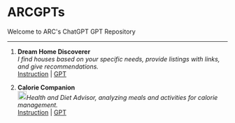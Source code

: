 # ARCGPTs

Welcome to ARC's ChatGPT GPT Repository
_____________________________________________

1. **Dream Home Discoverer**  
   _I find houses based on your specific needs, provide listings with links, and give recommendations._  
   [Instruction](https://github.com/archokshi/ARCGPTs/blob/main/instructions/DreamHomeDiscoverer.txt) | [GPT](https://chat.openai.com/g/g-045fX5IkU-dream-home-discoverer)


2. **Calorie Companion**  
   <img width="20" alt="image" src="https://github.com/archokshi/ARCGPTs/assets/70414962/c79b9079-a47f-4912-afd5-8ad24d0cb056">_Health and Diet Advisor, analyzing meals and activities for calorie management._  
   [Instruction](https://github.com/archokshi/ARCGPTs/blob/main/instructions/CalorieCompanion.txt) | [GPT](https://chat.openai.com/g/g-04wowhMKy-calorie-companion)
